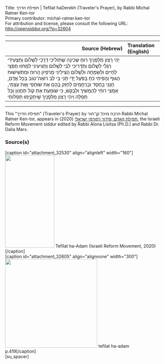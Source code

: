 <html>
<head></head>
<body>
Title: תפילת הדרך | Tefilat haDerekh (Traveler's Prayer), by Rabbi Michal Ratner Ken-tor<br />
Primary contributor: michal-ratner.ken-tor<br />
For attribution and license, please consult the following URL: <a href="http://opensiddur.org/?p=32604">http://opensiddur.org/?p=32604</a>
<p />
<hr />

<table style="margin-left: auto;margin-right: auto;" class="draggable">
<thead><tr><th id="x" style="text-align: right;">Source (Hebrew)</th><th style="text-align: left;">Translation (English)</th></tr></thead>
<tbody>
<tr><td style="vertical-align:top;">
<div class="liturgy"><span lang="he">
יְהִי רָצוֹן מִלְפָנַיִךְ
רוּחַ שְׁכִינָה
שֶׁתּוֹלִיכִי דְּרָכַי לְשָׁלוֹם
וְתַצְעִידִי רַגְלַי לְשָׁלוֹם
וְתַדְרִיכִי לִבִּי לְשָׁלוֹם
וְתַגִּיעִינִי לִמְחוֹז חֶפְצִי
לְחַיִּים וּלְשִׂמְחָה וּלְשָׁלוֹם
הַצִּילִינִי מֵרִפְיוֹן הָרוּחַ וּמִתְּשִׁישׁוּת הַגּוּף
וְהָפִיחִי כֹּחַ בְּפֹעַל יָדַי
תְּנִי בִּי לֵב רוֹאֵה־טוֹב בְּכָל אָדָם,
חָנֵּנִי בְּחֶסֶד וּבְרַחֲמִים לְחַזֵּק בַּהֶם אֶת שׁוּתָפַי וְאֶת עַצְמִי,
אַמְּצִי רוּחִי לְהַמְשִׁיךְ וּלְבַקֵּשׁ, 
כִּי שׁוֹמַעַת אַתְּ קוֹל תַּחֲנוּן וְכָּל תְּפִלָּה
וִיהִי רָצוֹן מִלְּפָנַיִךְ שֶׁיִתְקַיְּמוּ תְּפִלּוֹתַי
</span></div></td>
 
<td style="vertical-align:top;">
<div class="english">

</div></td></tr>
</tbody></table>

<hr />

This "תפילת הדרך" (Traveler's Prayer) by הרבה מיכל קן־תור Rabbi Michal Ratner Ken-tor, appears in <a href="https://www.facebook.com/תפילת-האדם-סידור-רפורמי-ישראלי-101214578258569">תפילת האדם, סידור רפורמי ישראלי</a> (2020), the Israeli Reform Movement siddur edited by Rabbi Alona Lisitsa (Ph.D.) and Rabbi Dr. Dalia Marx.

<h3>Source(s)</h3>

<span style="float: right;">[caption id="attachment_32530" align="alignleft" width="160"]<a href="https://opensiddur.org/wp-content/uploads/2020/06/tefilat-ha-adam-Israeli-REform-Movement-2020.jpg" rel="lightbox"><img src="https://opensiddur.org/wp-content/uploads/2020/06/tefilat-ha-adam-Israeli-REform-Movement-2020-160x300.jpg" alt="" width="160" height="300" class="size-medium wp-image-32530" /></a> Tefilat ha-Adam (Israeli Reform Movement, 2020)[/caption]</span>  <span style="float: left;">[caption id="attachment_32605" align="alignnone" width="300"]<a href="https://opensiddur.org/wp-content/uploads/2020/06/tefilat-ha-adam-p.419.jpg" rel="lightbox"><img src="https://opensiddur.org/wp-content/uploads/2020/06/tefilat-ha-adam-p.419-300x288.jpg" alt="" width="300" height="288" class="size-medium wp-image-32605" /></a> tefilat ha-adam p.419[/caption]</span>[su_spacer]
</body>
</html>